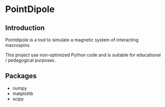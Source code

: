 PointDipole
===========

Introduction
------------

Pointdipole is a tool to simulate a magnetic system of interacting macrospins.

This project use non-optimized Python code and is suitable for educational / pedagogical purposes.

Packages
--------

  - numpy
  - matplotlib
  - scipy
